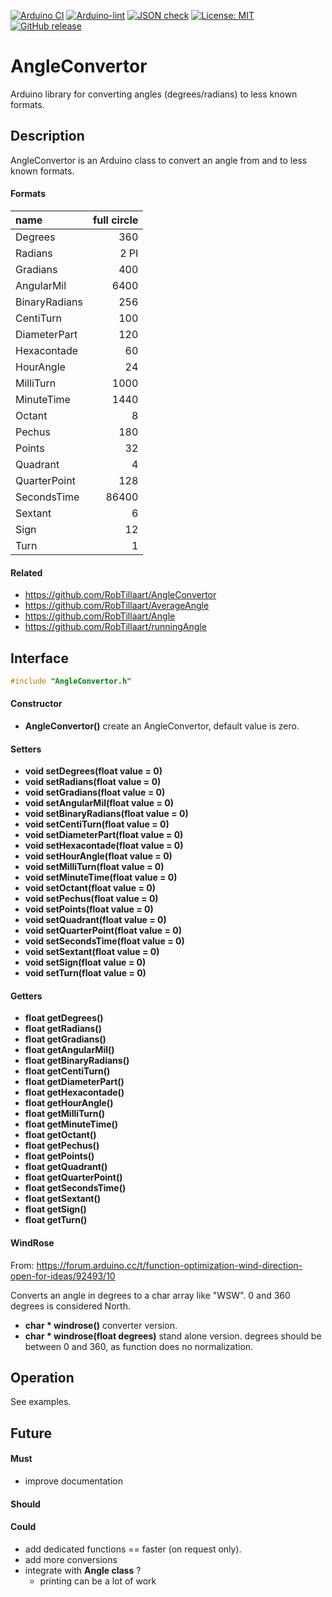 
[![Arduino CI](https://github.com/RobTillaart/AngleConvertor/workflows/Arduino%20CI/badge.svg)](https://github.com/marketplace/actions/arduino_ci)
[![Arduino-lint](https://github.com/RobTillaart/AngleConvertor/actions/workflows/arduino-lint.yml/badge.svg)](https://github.com/RobTillaart/AngleConvertor/actions/workflows/arduino-lint.yml)
[![JSON check](https://github.com/RobTillaart/AngleConvertor/actions/workflows/jsoncheck.yml/badge.svg)](https://github.com/RobTillaart/AngleConvertor/actions/workflows/jsoncheck.yml)
[![License: MIT](https://img.shields.io/badge/license-MIT-green.svg)](https://github.com/RobTillaart/AngleConvertor/blob/master/LICENSE)
[![GitHub release](https://img.shields.io/github/release/RobTillaart/AngleConvertor.svg?maxAge=3600)](https://github.com/RobTillaart/AngleConvertor/releases)


# AngleConvertor

Arduino library for converting angles (degrees/radians) to less known formats.


## Description

AngleConvertor is an Arduino class to convert an angle from and to less known formats.


#### Formats


|  name           |  full circle  |
|:----------------|--------------:|
|  Degrees        |          360  |
|  Radians        |         2 PI  |
|  Gradians       |          400  |
|  AngularMil     |         6400  |
|  BinaryRadians  |          256  |
|  CentiTurn      |          100  |
|  DiameterPart   |          120  |
|  Hexacontade    |           60  |
|  HourAngle      |           24  |
|  MilliTurn      |         1000  |
|  MinuteTime     |         1440  |
|  Octant         |            8  |
|  Pechus         |          180  |
|  Points         |           32  |
|  Quadrant       |            4  |
|  QuarterPoint   |          128  |
|  SecondsTime    |        86400  |
|  Sextant        |            6  |
|  Sign           |           12  |
|  Turn           |            1  |


#### Related

- https://github.com/RobTillaart/AngleConvertor
- https://github.com/RobTillaart/AverageAngle
- https://github.com/RobTillaart/Angle
- https://github.com/RobTillaart/runningAngle


## Interface

```cpp
#include "AngleConvertor.h"
```


#### Constructor

- **AngleConvertor()** create an AngleConvertor, default value is zero.


#### Setters

- **void setDegrees(float value = 0)**
- **void setRadians(float value = 0)**
- **void setGradians(float value = 0)**
- **void setAngularMil(float value = 0)**
- **void setBinaryRadians(float value = 0)**
- **void setCentiTurn(float value = 0)**
- **void setDiameterPart(float value = 0)**
- **void setHexacontade(float value = 0)**
- **void setHourAngle(float value = 0)**
- **void setMilliTurn(float value = 0)**
- **void setMinuteTime(float value = 0)**
- **void setOctant(float value = 0)**
- **void setPechus(float value = 0)**
- **void setPoints(float value = 0)**
- **void setQuadrant(float value = 0)**
- **void setQuarterPoint(float value = 0)**
- **void setSecondsTime(float value = 0)**
- **void setSextant(float value = 0)**
- **void setSign(float value = 0)**
- **void setTurn(float value = 0)**


#### Getters

- **float getDegrees()**
- **float getRadians()**
- **float getGradians()**
- **float getAngularMil()**
- **float getBinaryRadians()**
- **float getCentiTurn()**
- **float getDiameterPart()**
- **float getHexacontade()**
- **float getHourAngle()**
- **float getMilliTurn()**
- **float getMinuteTime()**
- **float getOctant()**
- **float getPechus()**
- **float getPoints()**
- **float getQuadrant()**
- **float getQuarterPoint()**
- **float getSecondsTime()**
- **float getSextant()**
- **float getSign()**
- **float getTurn()**

#### WindRose


From: https://forum.arduino.cc/t/function-optimization-wind-direction-open-for-ideas/92493/10

Converts an angle in degrees to a char array like "WSW".
0 and 360 degrees is considered North. 

- **char \* windrose()** converter version.
- **char \* windrose(float degrees)** stand alone version.
degrees should be between 0 and 360, as function does no normalization.


## Operation

See examples.


## Future

#### Must

- improve documentation

#### Should


#### Could

- add dedicated functions == faster (on request only).
- add more conversions
- integrate with **Angle class** ?
  - printing can be a lot of work

